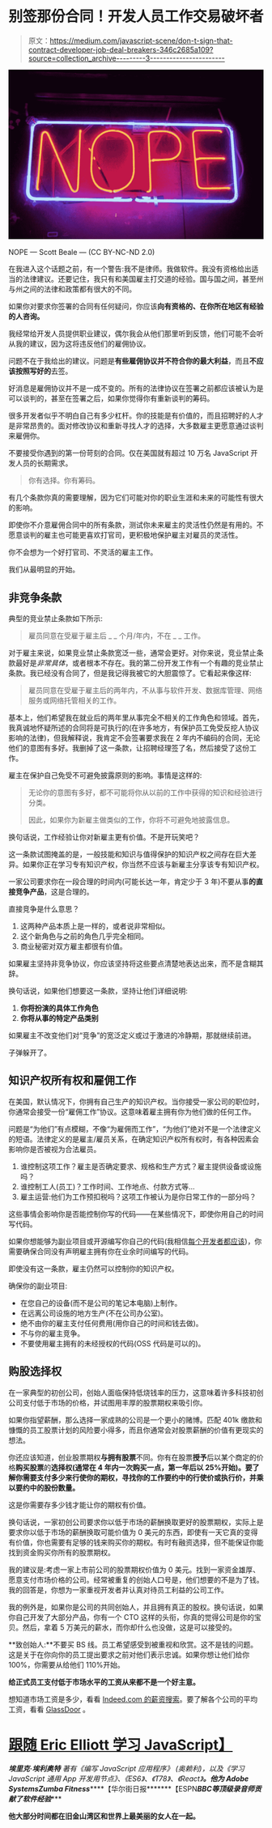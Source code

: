 # 别签那份合同！开发人员工作交易破坏者

> 原文：<https://medium.com/javascript-scene/don-t-sign-that-contract-developer-job-deal-breakers-346c2685a109?source=collection_archive---------3----------------------->

![](img/f603662a58b75de458b0a98731029d82.png)

NOPE — Scott Beale — (CC BY-NC-ND 2.0)

在我进入这个话题之前，有一个警告:我不是律师。我做软件。我没有资格给出适当的法律建议。还要记住，我只有和美国雇主打交道的经验。国与国之间，甚至州与州之间的法律和政策都有很大的不同。

如果你对要求你签署的合同有任何疑问，你应该**向有资格的、在你所在地区有经验的人咨询。**

我经常给开发人员提供职业建议，偶尔我会从他们那里听到反馈，他们可能不会听从我的建议，因为这将违反他们的雇佣协议。

问题不在于我给出的建议。问题是**有些雇佣协议并不符合你的最大利益**，而且**不应该按照写好的**去签。

好消息是雇佣协议并不是一成不变的。所有的法律协议在签署之前都应该被认为是可以谈判的，甚至在签署之后，如果你觉得你有重新谈判的筹码。

很多开发者似乎不明白自己有多少杠杆。你的技能是有价值的，而且招聘好的人才是非常昂贵的。面对修改协议和重新寻找人才的选择，大多数雇主更愿意通过谈判来雇佣你。

不要接受你遇到的第一份苛刻的合同。仅在美国就有超过 10 万名 JavaScript 开发人员的长期需求。

> 你有选择。你有筹码。

有几个条款你真的需要理解，因为它们可能对你的职业生涯和未来的可能性有很大的影响。

即使你不介意雇佣合同中的所有条款，测试你未来雇主的灵活性仍然是有用的。不愿意谈判的雇主也可能更喜欢打官司，更积极地保护雇主对雇员的灵活性。

你不会想为一个好打官司、不灵活的雇主工作。

我们从最明显的开始。

## 非竞争条款

典型的竞业禁止条款如下所示:

> 雇员同意在受雇于雇主后 _ <n>_ 个月/年内，不在 _ <on a="" competing="" product="">_ 工作。</on></n>

对于雇主来说，如果竞业禁止条款宽泛一些，通常会更好。对你来说，竞业禁止条款最好是*非常具体*，或者根本不存在。我的第二份开发工作有一个有趣的竞业禁止条款。我已经没有合同了，但是我记得我被它的大胆震惊了。它看起来像这样:

> 雇员同意在受雇于雇主后的两年内，不从事与软件开发、数据库管理、网络服务或网络托管相关的工作。

基本上，他们希望我在就业后的两年里从事完全不相关的工作角色和领域。首先，我真诚地怀疑所述的合同将是可执行的(在许多地方，有保护员工免受反挖人协议影响的法律)，但我解释说，我肯定不会签署要求我在 2 年内不编码的合同，无论他们的意图有多好。我删掉了这一条款，让招聘经理签了名，然后接受了这份工作。

雇主在保护自己免受不可避免披露原则的影响。事情是这样的:

> 无论你的意图有多好，都不可能将你从以前的工作中获得的知识和经验进行分类。
> 
> 因此，如果你为新雇主做类似的工作，你将不可避免地披露信息。

换句话说，工作经验让你对新雇主更有价值。不是开玩笑吧？

这一条款试图掩盖的是，一般技能和知识与值得保护的知识产权之间存在巨大差异。如果你正在学习专有知识产权，你当然不应该与新雇主分享该专有知识产权。

一家公司要求你在一段合理的时间内(可能长达一年，肯定少于 3 年)不要从事**的直接竞争产品**，这是合理的。

直接竞争是什么意思？

1.  这两种产品本质上是一样的，或者说非常相似。
2.  这个新角色与之前的角色几乎完全相同。
3.  商业秘密对双方雇主都很有价值。

如果雇主坚持非竞争协议，你应该坚持将这些要点清楚地表达出来，而不是含糊其辞。

换句话说，如果他们想要这一条款，坚持让他们详细说明:

1.  **你将扮演的具体工作角色**
2.  **你将从事的特定产品类别**

如果雇主不改变他们对“竞争”的宽泛定义或过于激进的冷静期，那就继续前进。

子弹躲开了。

## 知识产权所有权和雇佣工作

在美国，默认情况下，你拥有自己生产的知识产权。当你接受一家公司的职位时，你通常会接受一份“雇佣工作”协议。这意味着雇主拥有你为他们做的任何工作。

问题是“为他们”有点模糊，不像“为雇佣而工作”，“为他们”绝对不是一个法律定义的短语。法律定义的是雇主/雇员关系，在确定知识产权所有权时，有各种因素会影响你是否被视为合法雇员。

1.  谁控制这项工作？雇主是否确定要求、规格和生产方式？雇主提供设备或设施吗？
2.  谁控制工人(员工)？工作时间、工作地点、付款方式等…
3.  雇主运营:他们为工作预扣税吗？这项工作被认为是你日常工作的一部分吗？

这些事情会影响你是否能控制你写的代码——在某些情况下，即使你用自己的时间写代码。

如果你想能够为副业项目或开源编写你自己的代码(我相信[每个开发者都应该](/javascript-scene/every-developer-needs-a-code-portfolio-cc79c3d92110))，你需要确保合同没有声明雇主拥有你在业余时间编写的代码。

即使没有这一条款，雇主仍然可以控制你的知识产权。

确保你的副业项目:

*   在您自己的设备(而不是公司的笔记本电脑)上制作。
*   在远离公司设施的地方生产(不在公司办公室)。
*   绝不由你的雇主支付任何费用(用你自己的时间和钱去做)。
*   不与你的雇主竞争。
*   不要使用雇主拥有的未经授权的代码(OSS 代码是可以的)。

## 购股选择权

在一家典型的初创公司，创始人面临保持低烧钱率的压力，这意味着许多科技初创公司支付低于市场的价格，并试图用丰厚的股票期权来吸引你。

如果你指望薪酬，那么选择一家成熟的公司是一个更小的赌博。匹配 401k 缴款和慷慨的员工股票计划的风险要小得多，而且你通常会对股票薪酬的价值有更现实的想法。

你还应该知道，创业股票期权**与拥有股票**不同。你有在股票**授予**后以某个商定的价格**购买股票**的**选择权(通常在 4 年内一次购买一点，第一年后以 25%开始)。要了解你需要支付多少来行使你的期权，寻找你的工作要约中的行使价或执行价，并乘以要约中的股份数量。**

这是你需要存多少钱才能让你的期权有价值。

换句话说，一家初创公司要求你以低于市场的薪酬换取更好的股票期权，实际上是要求你以低于市场的薪酬换取可能价值为 0 美元的东西，即使有一天它真的变得有价值，你也需要有足够的钱来购买你的期权。有时有融资选择，但不能保证你能找到资金购买你所有的股票期权。

我的建议是:考虑一家上市前公司的股票期权价值为 0 美元。找到一家资金雄厚、愿意支付市场价格的公司。经常被重复的创始人口号是，他们想要的不是为了钱。我的回答是，你想为一家重视开发者并认真对待员工利益的公司工作。

我的例外是，如果你是公司的共同创始人，并且拥有真正的股权。换句话说，如果你自己开发了大部分产品，你有一个 CTO 这样的头衔，你真的觉得公司是你的宝贝。然后，拿着 5 万美元的薪水，而你却什么也没做，这是可以接受的。

**致创始人:**不要买 BS 线。员工希望感受到被重视和欣赏。这不是钱的问题。这是关于在你向你的员工提出要求之前对他们表示忠诚。如果你想让他们给你 100%，你需要从给他们 110%开始。

**给正式员工支付低于市场水平的工资从来都不是一个好主意。**

想知道市场工资是多少，看看 [Indeed.com 的薪资搜索](http://www.indeed.com/salary)。要了解各个公司的平均工资，看看 [GlassDoor](http://www.glassdoor.com/index.htm) 。

# [跟随 Eric Elliott 学习 JavaScript】](https://ericelliottjs.com/)

***埃里克·埃利奥特*** *著有《编写 JavaScript 应用程序》* *(奥赖利)，以及《学习 JavaScript 通用 App 开发用节点》、《ES6》、《T78》、《React》**。他为 Adobe Systems******Zumba Fitness*******【华尔街日报*******【ESPN*******BBC****等顶级录音师贡献了软件经验******

**他大部分时间都在旧金山湾区和世界上最美丽的女人在一起。**